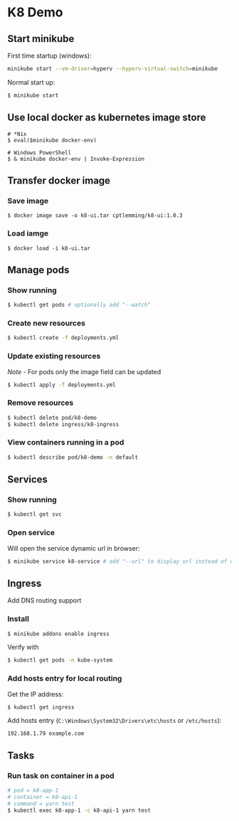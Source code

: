 # K8 Demo

## Start minikube

First time startup (windows):

```sh
minikube start --vm-driver=hyperv --hyperv-virtual-switch=minikube
```

Normal start up:

```sh
$ minikube start
```

## Use local docker as kubernetes image store

```
# *Nix
$ eval($minikube docker-env)

# Windows PowerShell
$ & minikube docker-env | Invoke-Expression
```

## Transfer docker image

### Save image

```
$ docker image save -o k8-ui.tar cptlemming/k8-ui:1.0.3
```

### Load iamge

```
$ docker load -i k8-ui.tar
```

## Manage pods

### Show running

```sh
$ kubectl get pods # optionally add "--watch"
```

### Create new resources

```sh
$ kubectl create -f deployments.yml
```

### Update existing resources

*Note* - For pods only the image field can be updated

```sh
$ kubectl apply -f deployments.yml
```

### Remove resources

```sh
$ kubectl delete pod/k8-demo
$ kubectl delete ingress/k8-ingress
```

### View containers running in a pod

```sh
$ kubectl describe pod/k8-demo -n default
```

## Services

### Show running

```sh
$ kubectl get svc
```

### Open service

Will open the service dynamic url in browser:

```sh
$ minikube service k8-service # add "--url" to display url instead of opening
```

## Ingress

Add DNS routing support

### Install

```sh
$ minikube addons enable ingress
```

Verify with

```sh
$ kubectl get pods -n kube-system
```

### Add hosts entry for local routing

Get the IP address:

```sh
$ kubectl get ingress
```

Add hosts entry (`C:\Windows\System32\Drivers\etc\hosts` or `/etc/hosts`):

```
192.168.1.79 example.com
```

## Tasks

### Run task on container in a pod

```sh
# pod = k8-app-1
# container = k8-api-1
# command = yarn test
$ kubectl exec k8-app-1 -c k8-api-1 yarn test
```
